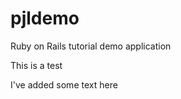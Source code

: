 pjldemo
=======

Ruby on Rails tutorial demo application

This is a test 

I've added some text here